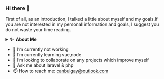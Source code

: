 ### Hi there 👋 
First of all, as an introduction, I talked a little about myself and my goals.If you are not interested in my personal information and goals, I suggest you do not waste your time reading.

<details>
  <summary><b>✨&nbsp;&nbsp;About&nbsp;Me</b></summary>
  <br/>

### Who am I ?
  I was born in February 1996 in Bodrum. When I graduated from high school, I got into Mechatronics Engineering at Istanbul Gelişim University. After studying for 2 years, I decided that Istanbul was not good for me and I didn't really want to study engineering, and I left school and returned to Bodrum, and this was the best decision I've ever made in my life. One year later, I got into the Department of Business Administration at Izmir Dokuz Eylul University. I wanted a job where I could play an active role because of my strong communication with people, so I turned to marketing and decided to develop my skills. I started working at Varuna Gezgin in my first year of school and this was the second best decision I have made in my life. I have worked with a lot of people during my time and got to know a lot of people. Every person I know has helped me reach my current maturity. I loved working as a waitress, but I decided that if I proceeded in this direction, I would not have a future that would please me, and as a result of my research, I met software in my last year of school. I have become a person who follows new developments and technologies every day, accepts software not as a job but as a philosophy of life, and wants to spend my life in front of the computer.
  
 ### My Goals
  Actually, my biggest dream has been to turn to the field of artificial intelligence since I started software. I loved math and statistics. However, I predicted that it would be difficult for me to find a job because the artificial intelligence field in the sector in Turkey is not very common compared to abroad and even if I enter this field, I do not have a sufficient level of education. That's why I turned to the web development. If I need to make a 5 year plan, I will do it as follows;
- To carry out web and mobile development processes together in the first 2 years of my career.
- Opening a youtube channel in the 3rd year of my career. (Not by producing content such as "learn software in 1 month" or "how to make money from software".) I really want to produce content that software developers need, such as English for software developers, recommendations to increase the motivation and focus of software developers, and sports activities that software developers can do to stay active.
- In the 5th year of my career, I want to take my interest in artificial intelligence beyond just being interested. I really want to take an active role in projects to help people and life.

</details> 


- 🔭 I’m currently not working
- 🌱 I’m currently learning vue,node
- 👯 I’m looking to collaborate on any projects which improve myself
- 💬 Ask me about laravel & php
- 📫 How to reach me: canbulgay@outlook.com

